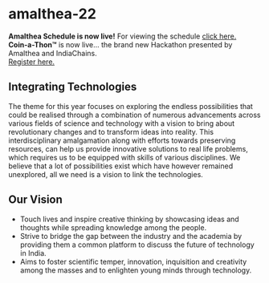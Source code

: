 # amalthea-22
<!DOCTYPE html>
<html lang="en">
<head>
    <meta charset="UTF-8">
    <meta http-equiv="X-UA-Compatible" content="IE=edge">
    <meta name="viewport" content="width=device-width, initial-scale=1.0">
    <title>Amalthea' 22</title>
    <link rel="stylesheet" href="ved.css">
    <link href="https://fonts.googleapis.com/css2?family=Creepster&family=Goldman&family=Hurricane&family=Open+Sans:wght@300&family=Red+Hat+Mono:wght@300&family=Rubik+Glitch&display=swap" rel="stylesheet">
</head>
<body>
    <div class="intro">
        <div class="schedule fontfamily"><b>Amalthea Schedule is now live!</b> For viewing the schedule <a class="link" href="">click here.</a></div>
        <div class="register fontfamily"><b>Coin-a-Thon™</b> is now live... the brand new Hackathon presented by Amalthea and IndiaChains. <br> <a class="link" href="">Register here.</a> </div>
        <div class="flex fontfamily ">
            <div class="it fontfamily">
                <h2>Integrating Technologies</h2>
                <p class="text justify fontfamily">The theme for this year focuses on exploring the endless possibilities that could be realised through a combination of numerous advancements across various fields of science and technology with a vision to bring about revolutionary changes and to transform ideas into reality. This interdisciplinary amalgamation along with efforts towards preserving resources, can help us provide innovative solutions to real life problems, which requires us to be equipped with skills of various disciplines. We believe that a lot of possibilities exist which have however remained unexplored, all we need is a vision to link the technologies.</p>
            </div>
            <div class="ourvision fontfamily">
                <h2>Our Vision</h2>
                <ul class="text justify">
                    <li class="fontfamily justify">Touch lives and inspire creative thinking by showcasing ideas and thoughts while spreading knowledge among the people.</li>
                    <li class="fontfamily justify">Strive to bridge the gap between the industry and the academia by providing them a common platform to discuss the future of technology in India.</li>
                    <li class="fontfamily justify">Aims to foster scientific temper, innovation, inquisition and creativity among the masses and to enlighten young minds through technology.</li>
                </ul>
            </div> 
        </div>
    </div>
</body>
</html>
